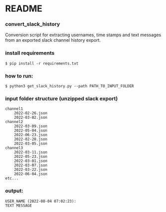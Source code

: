 #  README

### convert_slack_history
Conversion script for extracting usernames, time stamps and text messages from an exported slack channel history export.

### install requirements
`$ pip install -r requirements.txt`

### how to run:
`$ python3 get_slack_history.py --path PATH_TO_INPUT_FOLDER`

### input folder structure (unzipped slack export)
```
channel1
    2022-02-26.json 
    2022-03-02.json 
channel2
    2022-03-09.json 
    2022-05-04.json 
    2022-06-23.json
    2022-02-28.json 
    2022-03-05.json 
channel3
    2022-03-11.json 
    2022-05-23.json
    2022-03-01.json 
    2022-03-07.json 
    2022-03-22.json 
    2022-06-04.json
etc...
```

### output:
```
USER_NAME (2022-08-04 07:02:23):
TEXT MESSAGE
```

